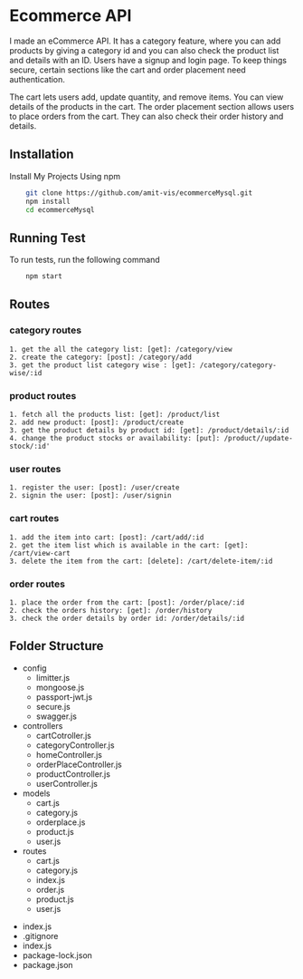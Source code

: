 # Ecommerce API
I made an eCommerce API. It has a category feature, where you can add products by giving a category id and you can also check the product list and details with an ID. Users have a signup and login page. To keep things secure, certain sections like the cart and order placement need authentication.

The cart lets users add, update quantity, and remove items. You can view details of the products in the cart. The order placement section allows users to place orders from the cart. They can also check their order history and details.

## Installation
Install My Projects Using npm
```bash
    git clone https://github.com/amit-vis/ecommerceMysql.git
    npm install
    cd ecommerceMysql
```

## Running Test
To run tests, run the following command
```bash
    npm start
```

## Routes
### category routes
    1. get the all the category list: [get]: /category/view
    2. create the category: [post]: /category/add
    3. get the product list category wise : [get]: /category/category-wise/:id

### product routes
    1. fetch all the products list: [get]: /product/list
    2. add new product: [post]: /product/create
    3. get the product details by product id: [get]: /product/details/:id
    4. change the product stocks or availability: [put]: /product//update-stock/:id'

### user routes
    1. register the user: [post]: /user/create
    2. signin the user: [post]: /user/signin

### cart routes
    1. add the item into cart: [post]: /cart/add/:id
    2. get the item list which is available in the cart: [get]: /cart/view-cart
    3. delete the item from the cart: [delete]: /cart/delete-item/:id

### order routes
    1. place the order from the cart: [post]: /order/place/:id
    2. check the orders history: [get]: /order/history
    3. check the order details by order id: /order/details/:id

## Folder Structure
* config
    - limitter.js
    - mongoose.js
    - passport-jwt.js
    - secure.js
    - swagger.js
* controllers
    - cartCotroller.js
    - categoryController.js
    - homeController.js
    - orderPlaceController.js
    - productController.js
    - userController.js
* models
    - cart.js
    - category.js
    - orderplace.js
    - product.js
    - user.js
* routes
    - cart.js
    - category.js
    - index.js
    - order.js
    - product.js
    - user.js
- index.js
- .gitignore
- index.js
- package-lock.json
- package.json